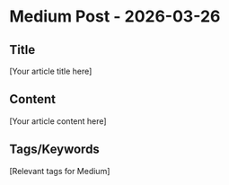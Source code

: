 # Medium Post - 2026-03-26

## Title
[Your article title here]

## Content
[Your article content here]

## Tags/Keywords
[Relevant tags for Medium]
